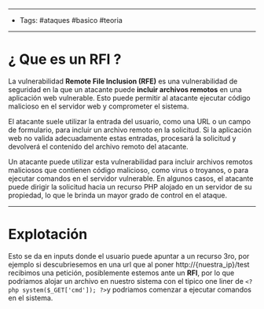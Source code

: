 ---- 
- Tags: #ataques #basico #teoria 
---

# ¿ Que es un **RFI** ?

La vulnerabilidad **Remote File Inclusion (RFE)** es una vulnerabilidad de seguridad en la que un atacante puede **incluir archivos remotos** en una aplicación web vulnerable. Esto puede permitir al atacante ejecutar código malicioso en el servidor web y comprometer el sistema. 

El atacante suele utilizar la entrada del usuario, como una URL o un campo de formulario, para incluir un archivo remoto en la solicitud. Si la aplicación web no valida adecuadamente estas entradas, procesará la solicitud y devolverá el contenido del archivo remoto del atacante. 

Un atacante puede utilizar esta vulnerabilidad para incluir archivos remotos maliciosos que contienen código malicioso, como virus o troyanos, o para ejecutar comandos en el servidor vulnerable. En algunos casos, el atacante puede dirigir la solicitud hacia un recurso PHP alojado en un servidor de su propiedad, lo que le brinda un mayor grado de control en el ataque. 

--- 

# Explotación 

Esto se da en inputs donde el usuario puede apuntar a un recurso 3ro, por ejemplo si descubriesemos en una url que al poner http://{nuestra_ip}/test recibimos una petición, posiblemente estemos ante un **RFI**, por lo que podriamos alojar un archivo en nuestro sistema con el tipico one liner de `<?php system($_GET['cmd']); ?>`y podriamos comenzar a ejecutar comandos en el sistema. 


